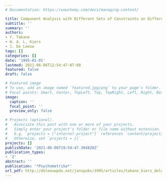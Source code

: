 ```yaml
---
# Documentation: https://wowchemy.com/docs/managing-content/

title: Component Analysis with Different Sets of Constraints on Different Dimensions
subtitle: ''
summary: ''
authors:
- Y. Takane
- H. A. L. Kiers
- J. De Leeuw
tags: []
categories: []
date: '1995-01-01'
lastmod: 2021-06-06T12:54:47-07:00
featured: false
draft: false

# Featured image
# To use, add an image named `featured.jpg/png` to your page's folder.
# Focal points: Smart, Center, TopLeft, Top, TopRight, Left, Right, BottomLeft, Bottom, BottomRight.
image:
  caption: ''
  focal_point: ''
  preview_only: false

# Projects (optional).
#   Associate this post with one or more of your projects.
#   Simply enter your project's folder or file name without extension.
#   E.g. `projects = ["internal-project"]` references `content/project/deep-learning/index.md`.
#   Otherwise, set `projects = []`.
projects: []
publishDate: '2021-06-06T19:54:47.304820Z'
publication_types:
- '2'
abstract: ''
publication: '*Psychometrika*'
url_pdf: http://deleeuwpdx.net/janspubs/1995/articles/takane_kiers_deleeuw_A_95.pdf
---
```

